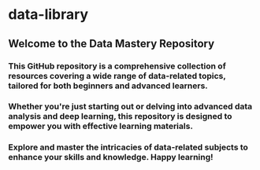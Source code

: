 # data-library

## Welcome to the Data Mastery Repository
### This GitHub repository is a comprehensive collection of resources covering a wide range of data-related topics, tailored for both beginners and advanced learners. 
### Whether you're just starting out or delving into advanced data analysis and deep learning, this repository is designed to empower you with effective learning materials. 
### Explore and master the intricacies of data-related subjects to enhance your skills and knowledge. Happy learning!
